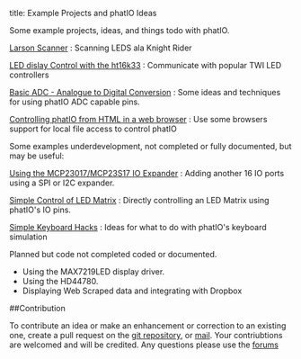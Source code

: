 title:	Example Projects and phatIO Ideas

Some example projects, ideas, and things todo with phatIO.

[Larson Scanner](larson_scanner/)
:	Scanning LEDS ala Knight Rider

[LED dislay Control with the ht16k33](ht16k33/)
:	Communicate with popular TWI LED controllers

[Basic ADC - Analogue to Digital Conversion](basic_adc/)
:	Some ideas and techniques for using phatIO ADC capable pins.

[Controlling phatIO from HTML in a web browser](html/)
:	Use some browsers support for local file access to control phatIO


Some examples underdevelopment, not completed or fully documented, but may be useful:

[Using the MCP23017/MCP23S17 IO Expander](mcp23X17/)
:	Adding another 16 IO ports using a SPI or I2C expander.

[Simple Control of LED Matrix](led_matrix/)
:	Directly controlling an LED Matrix using phatIO's IO pins.

[Simple Keyboard Hacks](keyboard/)
:	Ideas for what to do with phatIO's keyboard simulation


Planned but code not completed coded or documented.

*	Using the MAX7219LED display driver.
*	Using the HD44780.
*	Displaying Web Scraped data and integrating with Dropbox


##Contribution

To contribute an idea or make an enhancement or correction to an existing one, create a pull request on the [git repository](http://github.com/phatio/ideas), or [mail](mailto:andrew@rocketnumbernine.com).  Your contriubtions are welcomed and will be credited.  Any questions please use the [forums](http://www.phatio.com/forum/viewforum.php?f=7&sid=85ba717a4deb0ea2e0af86e029fa002d)
